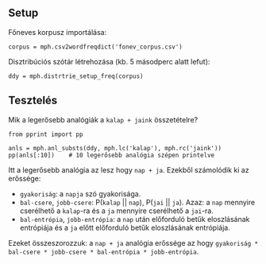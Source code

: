 
## Setup

Főneves korpusz importálása:
```
corpus = mph.csv2wordfreqdict('fonev_corpus.csv')
```

Disztribúciós szótár létrehozása (kb. 5 másodperc alatt lefut):
```
ddy = mph.distrtrie_setup_freq(corpus)
```

## Tesztelés

Mik a legerősebb analógiák a `kalap + jaink` összetételre?
```
from pprint import pp

anls = mph.anl_substs(ddy, mph.lc('kalap'), mph.rc('jaink'))
pp(anls[:10])    # 10 legerősebb analógia szépen printelve
```
Itt a legerősebb analógia az lesz hogy `nap + ja`. Ezekből számolódik ki az erőssége:
- `gyakoriság`: a `napja` szó gyakorisága.
- `bal-csere`, `jobb-csere`: P(`kalap` || `nap`), P(`jai` || `ja`). Azaz: a `nap` mennyire cserélhető a `kalap`-ra és a `ja` mennyire cserélhető a `jai`-ra.
- `bal-entrópia`, `jobb-entrópia`: a `nap` után előforduló betűk eloszlásának entrópiája és a `ja` előtt előforduló betűk eloszlásának entrópiája.

Ezeket összeszorozzuk: a `nap + ja` analógia erőssége az hogy `gyakoriság * bal-csere * jobb-csere * bal-entrópia * jobb-entrópia`.
